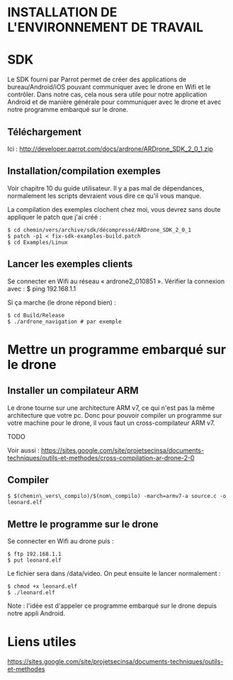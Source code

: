 INSTALLATION DE L'ENVIRONNEMENT DE TRAVAIL
=========================================

# SDK

Le SDK fourni par Parrot permet de créer des applications de bureau/Android/iOS pouvant communiquer avec le drone en Wifi et le contrôler.
Dans notre cas, cela nous sera utile pour notre application Android et de manière générale pour communiquer avec le drone et avec notre programme embarqué sur le drone.

## Téléchargement

Ici : <http://developer.parrot.com/docs/ardrone/ARDrone_SDK_2_0_1.zip>

## Installation/compilation exemples

Voir chapitre 10 du guide utilisateur. Il y a pas mal de dépendances, normalement les scripts devraient vous dire ce qu'il vous manque.

La compilation des exemples clochent chez moi, vous devrez sans doute appliquer le patch que j'ai créé :

```
$ cd chemin/vers/archive/sdk/décompressé/ARDrone_SDK_2_0_1
$ patch -p1 < fix-sdk-examples-build.patch
$ cd Examples/Linux
```

## Lancer les exemples clients

Se connecter en Wifi au réseau « ardrone2\_010851 ». Vérifier la connexion avec :
 $ ping 192.168.1.1

Si ça marche (le drone répond bien) :
```
$ cd Build/Release
$ ./ardrone_navigation # par exemple
```

# Mettre un programme embarqué sur le drone

## Installer un compilateur ARM

Le drone tourne sur une architecture ARM v7, ce qui n'est pas la même architecture que votre pc. Donc pour pouvoir compiler un programme sur votre machine pour le drone, il vous faut un cross-compilateur ARM v7.

TODO

Voir aussi : https://sites.google.com/site/projetsecinsa/documents-techniques/outils-et-methodes/cross-compilation-ar-drone-2-0

## Compiler

```
$ $(chemin\_vers\_compilo)/$(nom\_compilo) -march=armv7-a source.c -o leonard.elf
```

## Mettre le programme sur le drone

Se connecter en Wifi au drone puis :
```
$ ftp 192.168.1.1
$ put leonard.elf
```

Le fichier sera dans /data/video. On peut ensuite le lancer normalement :
```
$ chmod +x leonard.elf
$ ./leonard.elf
```

Note : l'idée est d'appeler ce programme embarqué sur le drone depuis notre appli Android.

# Liens utiles
https://sites.google.com/site/projetsecinsa/documents-techniques/outils-et-methodes
